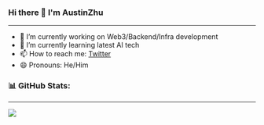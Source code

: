 ### Hi there 👋 I'm AustinZhu
---

- 🔭 I’m currently working on Web3/Backend/Infra development
- 🌱 I’m currently learning latest AI tech
- 📫 How to reach me: [Twitter](https://twitter.com/austinzhu123)
- 😄 Pronouns: He/Him

### 📊 GitHub Stats:
---
![](https://github-readme-stats.vercel.app/api?username=AustinZhu&theme=algolia&show_icons=true&count_private=true)
